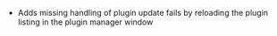 * Adds missing handling of plugin update fails by reloading the plugin listing in the plugin manager window
